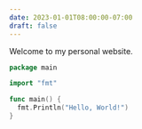 ```yaml
---
date: 2023-01-01T08:00:00-07:00
draft: false
---
```


Welcome to my personal website.

```go
package main

import "fmt"

func main() {
  fmt.Println("Hello, World!")
}
```

